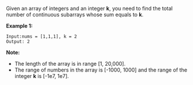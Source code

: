 Given an array of integers and an integer **k**, you need to find the total number of continuous subarrays whose sum equals to **k**.

**Example 1:**
```
Input:nums = [1,1,1], k = 2
Output: 2
```

**Note:**
* The length of the array is in range [1, 20,000].
* The range of numbers in the array is [-1000, 1000] and the range of the integer **k** is [-1e7, 1e7].